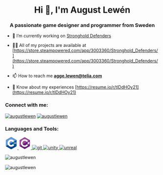<h1 align="center">Hi 👋, I'm August Lewén</h1>
<h3 align="center">A passionate game designer and programmer from Sweden</h3>

- 🔭 I’m currently working on [Stronghold Defenders](https://store.steampowered.com/app/3003360/Stronghold_Defenders/)

- 👨‍💻 All of my projects are available at [https://store.steampowered.com/app/3003360/Stronghold_Defenders/](https://store.steampowered.com/app/3003360/Stronghold_Defenders/)

- 📫 How to reach me **agge.lewen@telia.com**

- 📄 Know about my experiences [https://resume.io/r/tIDdHOy21](https://resume.io/r/tIDdHOy21)

<h3 align="left">Connect with me:</h3>
<p align="left">
<a href="https://linkedin.com/in/augustlewen" target="blank"><img align="center" src="https://raw.githubusercontent.com/rahuldkjain/github-profile-readme-generator/master/src/images/icons/Social/linked-in-alt.svg" alt="augustlewen" height="30" width="40" /></a>
<a href="https://www.youtube.com/c/augustlewen" target="blank"><img align="center" src="https://raw.githubusercontent.com/rahuldkjain/github-profile-readme-generator/master/src/images/icons/Social/youtube.svg" alt="augustlewen" height="30" width="40" /></a>
</p>

<h3 align="left">Languages and Tools:</h3>
<p align="left"> <a href="https://www.w3schools.com/cpp/" target="_blank" rel="noreferrer"> <img src="https://raw.githubusercontent.com/devicons/devicon/master/icons/cplusplus/cplusplus-original.svg" alt="cplusplus" width="40" height="40"/> </a> <a href="https://www.w3schools.com/cs/" target="_blank" rel="noreferrer"> <img src="https://raw.githubusercontent.com/devicons/devicon/master/icons/csharp/csharp-original.svg" alt="csharp" width="40" height="40"/> </a> <a href="https://git-scm.com/" target="_blank" rel="noreferrer"> <img src="https://www.vectorlogo.zone/logos/git-scm/git-scm-icon.svg" alt="git" width="40" height="40"/> </a> <a href="https://unity.com/" target="_blank" rel="noreferrer"> <img src="https://www.vectorlogo.zone/logos/unity3d/unity3d-icon.svg" alt="unity" width="40" height="40"/> </a> <a href="https://unrealengine.com/" target="_blank" rel="noreferrer"> <img src="https://raw.githubusercontent.com/kenangundogan/fontisto/036b7eca71aab1bef8e6a0518f7329f13ed62f6b/icons/svg/brand/unreal-engine.svg" alt="unreal" width="40" height="40"/> </a> </p>

<p><img align="center" src="https://github-readme-stats.vercel.app/api/top-langs?username=augustlewen&show_icons=true&theme=dark&locale=en&layout=compact" alt="augustlewen" /></p>

<p><img align="center" src="https://github-readme-streak-stats.herokuapp.com/?user=augustlewen&theme=dark" alt="augustlewen" /></p>
